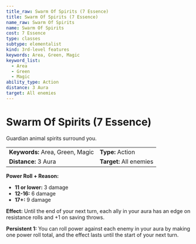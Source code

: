 ```yaml
---
title_raw: Swarm Of Spirits (7 Essence)
title: Swarm Of Spirits (7 Essence)
name_raw: Swarm Of Spirits
name: Swarm Of Spirits
cost: 7 Essence
type: classes
subtype: elementalist
kind: 3rd-level features
keywords: Area, Green, Magic
keyword_list:
  - Area
  - Green
  - Magic
ability_type: Action
distance: 3 Aura
target: All enemies
---
```


# Swarm Of Spirits (7 Essence)

Guardian animal spirits surround you.

|                                  |                         |
| :------------------------------- | :---------------------- |
| **Keywords:** Area, Green, Magic | **Type:** Action        |
| **Distance:** 3 Aura             | **Target:** All enemies |

**Power Roll + Reason:**

- **11 or lower:** 3 damage
- **12-16:** 6 damage
- **17+:** 9 damage

**Effect:** Until the end of your next turn, each ally in your aura has an edge on resistance rolls and +1 on saving throws.

**Persistent 1:** You can roll power against each enemy in your aura by making one power roll total, and the effect lasts until the start of your next turn.
